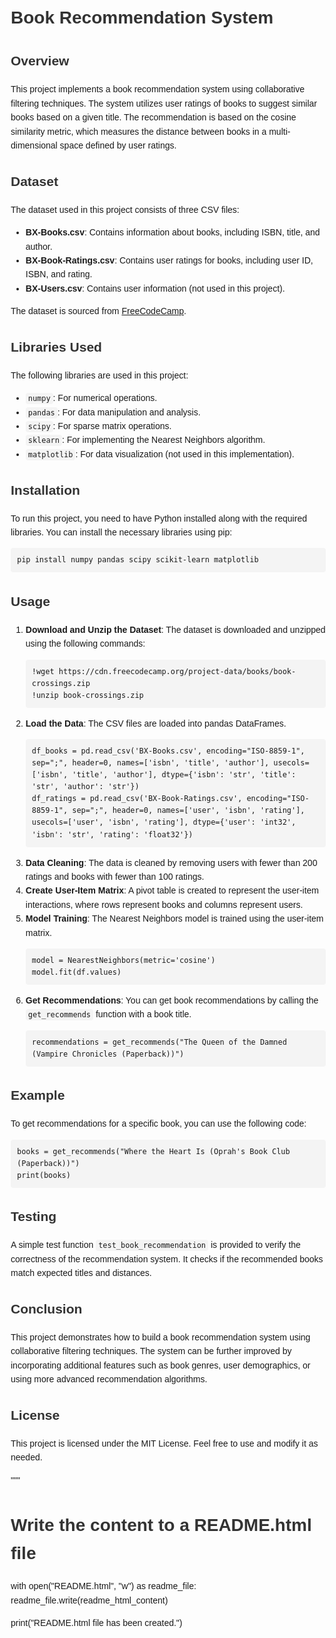 <head>
    <title>Book Recommendation System</title>
    <style>
        body {
            font-family: Arial, sans-serif;
            line-height: 1.6;
            margin: 20px;
        }
        h1, h2, h3 {
            color: #333;
        }
        code {
            background-color: #f4f4f4;
            padding: 2px 4px;
            border-radius: 4px;
        }
        pre {
            background-color: #f4f4f4;
            padding: 10px;
            border-radius: 4px;
            overflow-x: auto;
        }
    </style>
</head>
<body>

<h1>Book Recommendation System</h1>

<h2>Overview</h2>
<p>This project implements a book recommendation system using collaborative filtering techniques. The system utilizes user ratings of books to suggest similar books based on a given title. The recommendation is based on the cosine similarity metric, which measures the distance between books in a multi-dimensional space defined by user ratings.</p>

<h2>Dataset</h2>
<p>The dataset used in this project consists of three CSV files:</p>
<ul>
    <li><strong>BX-Books.csv</strong>: Contains information about books, including ISBN, title, and author.</li>
    <li><strong>BX-Book-Ratings.csv</strong>: Contains user ratings for books, including user ID, ISBN, and rating.</li>
    <li><strong>BX-Users.csv</strong>: Contains user information (not used in this project).</li>
</ul>
<p>The dataset is sourced from <a href="https://cdn.freecodecamp.org/project-data/books/book-crossings.zip">FreeCodeCamp</a>.</p>

<h2>Libraries Used</h2>
<p>The following libraries are used in this project:</p>
<ul>
    <li><code>numpy</code>: For numerical operations.</li>
    <li><code>pandas</code>: For data manipulation and analysis.</li>
    <li><code>scipy</code>: For sparse matrix operations.</li>
    <li><code>sklearn</code>: For implementing the Nearest Neighbors algorithm.</li>
    <li><code>matplotlib</code>: For data visualization (not used in this implementation).</li>
</ul>

<h2>Installation</h2>
<p>To run this project, you need to have Python installed along with the required libraries. You can install the necessary libraries using pip:</p>
<pre><code>pip install numpy pandas scipy scikit-learn matplotlib</code></pre>

<h2>Usage</h2>
<ol>
    <li><strong>Download and Unzip the Dataset</strong>: The dataset is downloaded and unzipped using the following commands:
        <pre><code>!wget https://cdn.freecodecamp.org/project-data/books/book-crossings.zip
!unzip book-crossings.zip</code></pre>
    </li>
    <li><strong>Load the Data</strong>: The CSV files are loaded into pandas DataFrames.
        <pre><code>df_books = pd.read_csv('BX-Books.csv', encoding="ISO-8859-1", sep=";", header=0, names=['isbn', 'title', 'author'], usecols=['isbn', 'title', 'author'], dtype={'isbn': 'str', 'title': 'str', 'author': 'str'})
df_ratings = pd.read_csv('BX-Book-Ratings.csv', encoding="ISO-8859-1", sep=";", header=0, names=['user', 'isbn', 'rating'], usecols=['user', 'isbn', 'rating'], dtype={'user': 'int32', 'isbn': 'str', 'rating': 'float32'})</code></pre>
    </li>
    <li><strong>Data Cleaning</strong>: The data is cleaned by removing users with fewer than 200 ratings and books with fewer than 100 ratings.</li>
    <li><strong>Create User-Item Matrix</strong>: A pivot table is created to represent the user-item interactions, where rows represent books and columns represent users.</li>
    <li><strong>Model Training</strong>: The Nearest Neighbors model is trained using the user-item matrix.
        <pre><code>model = NearestNeighbors(metric='cosine')
model.fit(df.values)</code></pre>
    </li>
    <li><strong>Get Recommendations</strong>: You can get book recommendations by calling the <code>get_recommends</code> function with a book title.
        <pre><code>recommendations = get_recommends("The Queen of the Damned (Vampire Chronicles (Paperback))")</code></pre>
    </li>
</ol>

<h2>Example</h2>
<p>To get recommendations for a specific book, you can use the following code:</p>
<pre><code>books = get_recommends("Where the Heart Is (Oprah's Book Club (Paperback))")
print(books)</code></pre>

<h2>Testing</h2>
<p>A simple test function <code>test_book_recommendation</code> is provided to verify the correctness of the recommendation system. It checks if the recommended books match expected titles and distances.</p>

<h2>Conclusion</h2>
<p>This project demonstrates how to build a book recommendation system using collaborative filtering techniques. The system can be further improved by incorporating additional features such as book genres, user demographics, or using more advanced recommendation algorithms.</p>

<h2>License</h2>
<p>This project is licensed under the MIT License. Feel free to use and modify it as needed.</p>

</body>
</html>
"""

# Write the content to a README.html file
with open("README.html", "w") as readme_file:
    readme_file.write(readme_html_content)

print("README.html file has been created.")
